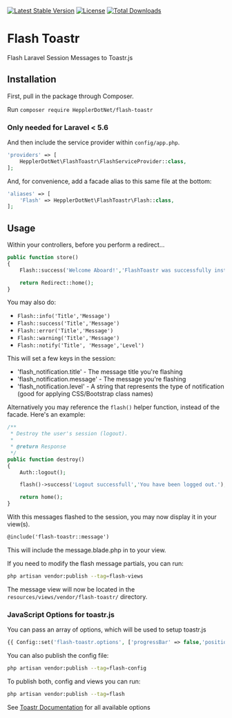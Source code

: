 [![Latest Stable Version](https://poser.pugx.org/hepplerdotnet/flash-toastr/v/stable)](https://packagist.org/packages/hepplerdotnet/flashtoastr)
[![License](https://poser.pugx.org/hepplerdotnet/flash-toastr/license)](https://packagist.org/packages/hepplerdotnet/flash-toastr)
[![Total Downloads](https://poser.pugx.org/hepplerdotnet/flash-toastr/downloads)](https://packagist.org/packages/hepplerdotnet/flash-toastr)

# Flash Toastr 
Flash Laravel Session Messages to Toastr.js

## Installation

First, pull in the package through Composer.

Run `composer require HepplerDotNet/flash-toastr`

### Only needed for Laravel < 5.6
And then include the service provider within `config/app.php`.

```php
'providers' => [
    HepplerDotNet\FlashToastr\FlashServiceProvider::class,
];
```

And, for convenience, add a facade alias to this same file at the bottom:

```php
'aliases' => [
    'Flash' => HepplerDotNet\FlashToastr\Flash::class,
];
```

## Usage

Within your controllers, before you perform a redirect...

```php
public function store()
{
    Flash::success('Welcome Aboard!','FlashToastr was successfully installed');

    return Redirect::home();
}
```

You may also do:

- `Flash::info('Title','Message')`
- `Flash::success('Title','Message')`
- `Flash::error('Title','Message')`
- `Flash::warning('Title','Message')`
- `Flash::notify('Title', 'Message','Level')`

This will set a few keys in the session:

- 'flash_notification.title' - The message title you're flashing
- 'flash_notification.message' - The message you're flashing
- 'flash_notification.level' - A string that represents the type of notification (good for applying CSS/Bootstrap class names)

Alternatively you may reference the `flash()` helper function, instead of the facade. Here's an example:

```php
/**
 * Destroy the user's session (logout).
 *
 * @return Response
 */
public function destroy()
{
    Auth::logout();

    flash()->success('Logout successfull','You have been logged out.');

    return home();
}
```


With this messages flashed to the session, you may now display it in your view(s). 

```html
@include('flash-toastr::message')
```

This will include the message.blade.php in to your view.

If you need to modify the flash message partials, you can run:

```bash
php artisan vendor:publish --tag=flash-views
```

The message view will now be located in the `resources/views/vendor/flash-toastr/` directory.

### JavaScript Options for toastr.js
You can pass an array of options, which will be used to setup toastr.js

```php
{{ Config::set('flash-toastr.options', ['progressBar' => false,'positionClass' => 'toast-top-left']) }}
```

You can also publish the config file:

```bash
php artisan vendor:publish --tag=flash-config
```
To publish both, config and views you can run:

```bash
php artisan vendor:publish --tag=flash
```

See [Toastr Documentation](http://codeseven.github.io/toastr/demo.html) for all available options
